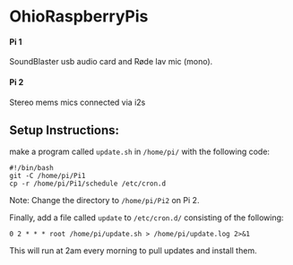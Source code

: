 # OhioRaspberryPis

#### Pi 1
SoundBlaster usb audio card and Røde lav mic (mono).

#### Pi 2
Stereo mems mics connected via i2s

## Setup Instructions:

make a program called `update.sh` in `/home/pi/` with the following code:
```
#!/bin/bash
git -C /home/pi/Pi1
cp -r /home/pi/Pi1/schedule /etc/cron.d
```
Note: Change the directory to `/home/pi/Pi2` on Pi 2.

Finally, add a file called `update` to `/etc/cron.d/` consisting of the following:
```
0 2 * * * root /home/pi/update.sh > /home/pi/update.log 2>&1
```
This will run at 2am every morning to pull updates and install them.
